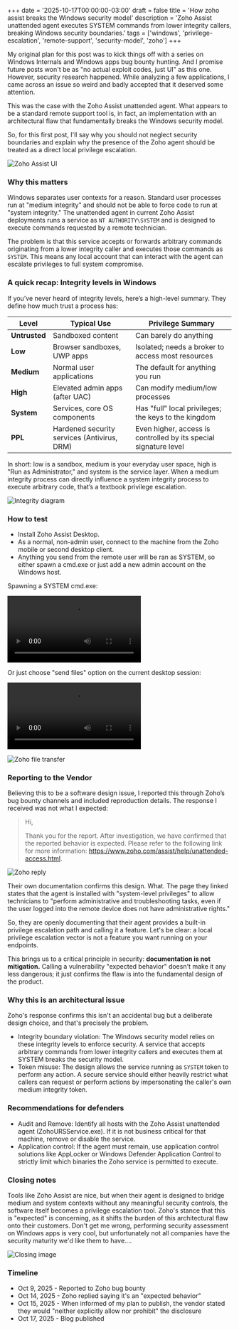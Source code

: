 +++
date = '2025-10-17T00:00:00-03:00'
draft = false
title = 'How zoho assist breaks the Windows security model'
description = 'Zoho Assist unattended agent executes SYSTEM commands from lower integrity callers, breaking Windows security boundaries.'
tags = ['windows', 'privilege-escalation', 'remote-support', 'security-model', 'zoho']
+++

My original plan for this post was to kick things off with a series on Windows Internals and Windows apps bug bounty hunting. And I promise future posts won't be as "no actual exploit codes, just UI" as this one. However, security research happened. While analyzing a few applications, I came across an issue so weird and badly accepted that it deserved some attention.

This was the case with the Zoho Assist unattended agent. What appears to be a standard remote support tool is, in fact, an implementation with an architectural flaw that fundamentally breaks the Windows security model.

So, for this first post, I'll say why you should not neglect security boundaries and explain why the presence of the Zoho agent should be treated as a direct local privilege escalation.

![Zoho Assist UI](</images/Pasted image 20251017100314.png>)

### **Why this matters**

Windows separates user contexts for a reason. Standard user processes run at "medium integrity" and should not be able to force code to run at "system integrity." The unattended agent in current Zoho Assist deployments runs a service as `NT AUTHORITY\SYSTEM` and is designed to execute commands requested by a remote technician.

The problem is that this service accepts or forwards arbitrary commands originating from a lower integrity caller and executes those commands as `SYSTEM`. This means any local account that can interact with the agent can escalate privileges to full system compromise.

### **A quick recap: Integrity levels in Windows**

If you’ve never heard of integrity levels, here’s a high-level summary. They define how much trust a process has:

| **Level**     | **Typical Use**                             | **Privilege Summary**                                            |
| ------------- | ------------------------------------------- | ---------------------------------------------------------------- |
| **Untrusted** | Sandboxed content                           | Can barely do anything                                           |
| **Low**       | Browser sandboxes, UWP apps                 | Isolated; needs a broker to access most resources                |
| **Medium**    | Normal user applications                    | The default for anything you run                                 |
| **High**      | Elevated admin apps (after UAC)             | Can modify medium/low processes                                  |
| **System**    | Services, core OS components                | Has "full" local privileges; the keys to the kingdom             |
| **PPL**       | Hardened security services (Antivirus, DRM) | Even higher, access is controlled by its special signature level |

In short: low is a sandbox, medium is your everyday user space, high is "Run as Administrator," and system is the service layer. When a medium integrity process can directly influence a system integrity process to execute arbitrary code, that’s a textbook privilege escalation.

![Integrity diagram](</images/Pasted image 20251017101112.png>)

### How to test

- Install Zoho Assist Desktop.
- As a normal, non-admin user, connect to the machine from the Zoho mobile or second desktop client.
- Anything you send from the remote user will be ran as SYSTEM, so either spawn a cmd.exe or just add a new admin account on the Windows host. 

Spawning a SYSTEM cmd.exe:

<video controls src="/videos/zohoAssist_LPE.mp4"></video>

Or just choose "send files" option on the current desktop session:

<video controls src="/videos/20251017_095948.mp4"></video>

![Zoho file transfer](</images/Pasted image 20251017095509.png>)

### **Reporting to the Vendor**

Believing this to be a software design issue, I reported this through Zoho’s bug bounty channels and included reproduction details. The response I received was not what I expected:

> Hi,
> 
> Thank you for the report. After investigation, we have confirmed that the reported behavior is expected. Please refer to the following link for more information: https://www.zoho.com/assist/help/unattended-access.html.
>

![Zoho reply](</images/Pasted image 20251017093910.png>)

Their own documentation confirms this design. What.
The page they linked states that the agent is installed with "system-level privileges" to allow technicians to "perform administrative and troubleshooting tasks, even if the user logged into the remote device does not have administrative rights."

So, they are openly documenting that their agent provides a built-in privilege escalation path and calling it a feature. Let's be clear: a local privilege escalation vector is not a feature you want running on your endpoints.

This brings us to a critical principle in security: **documentation is not mitigation.** Calling a vulnerability "expected behavior" doesn't make it any less dangerous; it just confirms the flaw is into the fundamental design of the product.

### **Why this is an architectural issue**

Zoho's response confirms this isn't an accidental bug but a deliberate design choice, and that's precisely the problem.

- Integrity boundary violation: The Windows security model relies on these integrity levels to enforce security. A service that accepts arbitrary commands from lower integrity callers and executes them at SYSTEM breaks the security model.
- Token misuse: The design allows the service running as `SYSTEM` token to perform any action. A secure service should either heavily restrict what callers can request or perform actions by impersonating the caller's own medium integrity token.

### **Recommendations for defenders**

- Audit and Remove: Identify all hosts with the Zoho Assist unattended agent (ZohoURSService.exe). If it is not business critical for that machine, remove or disable the service.
- Application control: If the agent must remain, use application control solutions like AppLocker or Windows Defender Application Control to strictly limit which binaries the Zoho service is permitted to execute.

### **Closing notes**

Tools like Zoho Assist are nice, but when their agent is designed to bridge medium and system contexts without any meaningful security controls, the software itself becomes a privilege escalation tool. Zoho's stance that this is "expected" is concerning, as it shifts the burden of this architectural flaw onto their customers.
Don't get me wrong, performing security assessment on Windows apps is very cool, but unfortunately not all companies have the security maturity we'd like them to have....

![Closing image](</images/Pasted image 20251017110355.png>)

### Timeline

- Oct 9, 2025 - Reported to Zoho bug bounty
- Oct 14, 2025 - Zoho replied saying it's an "expected behavior"
- Oct 15, 2025 - When informed of my plan to publish, the vendor stated they would "neither explicitly allow nor prohibit" the disclosure
- Oct 17, 2025 - Blog published



